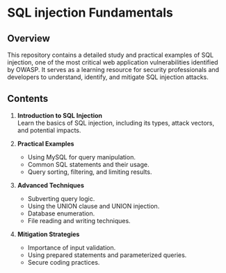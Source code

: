 # SQL injection Fundamentals

## Overview
This repository contains a detailed study and practical examples of SQL injection, one of the most critical web application vulnerabilities identified by OWASP. It serves as a learning resource for security professionals and developers to understand, identify, and mitigate SQL injection attacks.

## Contents
1. **Introduction to SQL Injection**  
   Learn the basics of SQL injection, including its types, attack vectors, and potential impacts.
   
3. **Practical Examples**  
   - Using MySQL for query manipulation.
   - Common SQL statements and their usage.
   - Query sorting, filtering, and limiting results.

4. **Advanced Techniques**  
   - Subverting query logic.
   - Using the UNION clause and UNION injection.
   - Database enumeration.
   - File reading and writing techniques.

5. **Mitigation Strategies**  
   - Importance of input validation.
   - Using prepared statements and parameterized queries.
   - Secure coding practices.

